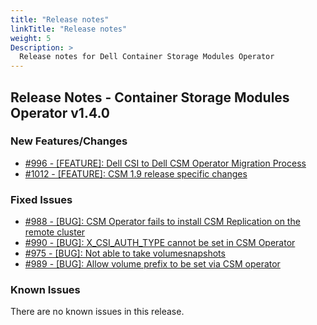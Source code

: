 ```yaml
---
title: "Release notes"
linkTitle: "Release notes"
weight: 5
Description: >
  Release notes for Dell Container Storage Modules Operator
---
```


## Release Notes - Container Storage Modules Operator v1.4.0





### New Features/Changes

- [#996 - [FEATURE]: Dell CSI to Dell CSM Operator Migration Process](https://github.com/dell/csm/issues/996)
- [#1012 - [FEATURE]: CSM 1.9 release specific changes](https://github.com/dell/csm/issues/1012)

### Fixed Issues

- [#988 - [BUG]: CSM Operator fails to install CSM Replication on the remote cluster](https://github.com/dell/csm/issues/988)
- [#990 - [BUG]: X_CSI_AUTH_TYPE cannot be set in CSM Operator](https://github.com/dell/csm/issues/990)
- [#975 - [BUG]: Not able to take volumesnapshots  ](https://github.com/dell/csm/issues/975)
- [#989 - [BUG]: Allow volume prefix to be set via CSM operator](https://github.com/dell/csm/issues/989)

### Known Issues
There are no known issues in this release.